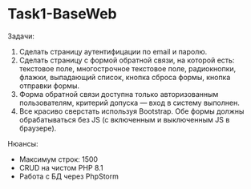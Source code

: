 # Task1-BaseWeb
Задачи:
1. Сделать страницу аутентифицации по email и паролю.
2. Сделать страницу с формой обратной связи, на которой есть: текстовое поле, многострочное текстовое поле, радиокнопки, флажки, выпадающий список, кнопка сброса формы, кнопка отправки формы.
3. Форма обратной связи доступна только авторизованным пользователям, критерий допуска — вход в систему выполнен.
4. Все красиво сверстать используя Bootstrap. Обе формы должны обрабатываться без JS (с включенным и выключенным JS в браузере).

Нюансы:
- Максимум строк: 1500
- CRUD на чистом PHP 8.1
- Работа с БД через PhpStorm
